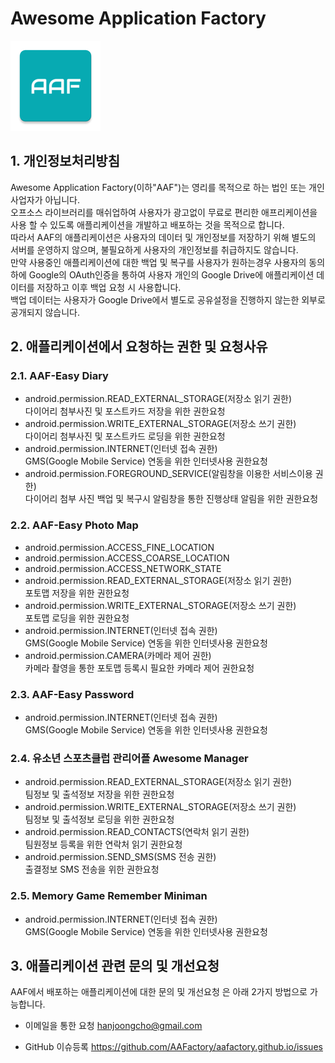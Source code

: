 ﻿# Awesome Application Factory  
<img src="../images/ic_launcher.png">   

## 1. 개인정보처리방침   
Awesome Application Factory(이하"AAF")는 영리를 목적으로 하는 법인 또는 개인 사업자가 아닙니다.   
오프소스 라이브러리를 매쉬업하여 사용자가 광고없이 무료로 편리한 애프리케이션을 사용 할 수 있도록 애플리케이션을 개발하고 배포하는 것을 목적으로 합니다.   
따라서 AAF의 애플리케이션은 사용자의 데이터 및 개인정보를 저장하기 위해 별도의 서버를 운영하지 않으며, 불필요하게 사용자의 개인정보를 취급하지도 않습니다.   
만약 사용중인 애플리케이션에 대한 백업 및 복구를 사용자가 원하는경우 사용자의 동의하에 Google의 OAuth인증을 통하여 사용자 개인의 Google Drive에 애플리케이션 데이터를 저장하고 이후 백업 요청 시 사용합니다.   
백업 데이터는 사용자가 Google Drive에서 별도로 공유설정을 진행하지 않는한 외부로 공개되지 않습니다.   

## 2. 애플리케이션에서 요청하는 권한 및 요청사유  
### 2.1. AAF-Easy Diary  
* android.permission.READ_EXTERNAL_STORAGE(저장소 읽기 권한)  
다이어리 첨부사진 및 포스트카드 저장을 위한 권한요청
* android.permission.WRITE_EXTERNAL_STORAGE(저장소 쓰기 권한)  
다이어리 첨부사진 및 포스트카드 로딩을 위한 권한요청
* android.permission.INTERNET(인터넷 접속 권한)  
GMS(Google Mobile Service) 연동을 위한 인터넷사용 권한요청
* android.permission.FOREGROUND_SERVICE(알림창을 이용한 서비스이용 권한)  
다이어리 첨부 사진 백업 및 복구시 알림창을 통한 진행상태 알림을 위한 권한요청

### 2.2. AAF-Easy Photo Map  
* android.permission.ACCESS_FINE_LOCATION  
* android.permission.ACCESS_COARSE_LOCATION  
* android.permission.ACCESS_NETWORK_STATE  
* android.permission.READ_EXTERNAL_STORAGE(저장소 읽기 권한)  
포토맵 저장을 위한 권한요청
* android.permission.WRITE_EXTERNAL_STORAGE(저장소 쓰기 권한)  
포토맵 로딩을 위한 권한요청
* android.permission.INTERNET(인터넷 접속 권한)  
GMS(Google Mobile Service) 연동을 위한 인터넷사용 권한요청
* android.permission.CAMERA(카메라 제어 권한)  
카메라 촬영을 통한 포토맵 등록시 필요한 카메라 제어 권한요청 

### 2.3. AAF-Easy Password  
* android.permission.INTERNET(인터넷 접속 권한)  
GMS(Google Mobile Service) 연동을 위한 인터넷사용 권한요청

### 2.4. 유소년 스포츠클럽 관리어플 Awesome Manager  
* android.permission.READ_EXTERNAL_STORAGE(저장소 읽기 권한)  
팀정보 및 출석정보 저장을 위한 권한요청
* android.permission.WRITE_EXTERNAL_STORAGE(저장소 쓰기 권한)  
팀정보 및 출석정보 로딩을 위한 권한요청
* android.permission.READ_CONTACTS(연락처 읽기 권한)  
팀원정보 등록을 위한 연락처 읽기 권한요청
* android.permission.SEND_SMS(SMS 전송 권한)  
출결정보 SMS 전송을 위한 권한요청

### 2.5. Memory Game Remember Miniman  
* android.permission.INTERNET(인터넷 접속 권한)  
GMS(Google Mobile Service) 연동을 위한 인터넷사용 권한요청

## 3. 애플리케이션 관련 문의 및 개선요청   
AAF에서 배포하는 애플리케이션에 대한 문의 및 개선요청 은 아래 2가지 방법으로 가능합니다.   
* 이메일을 통한 요청
hanjoongcho@gmail.com

* GitHub 이슈등록
https://github.com/AAFactory/aafactory.github.io/issues  
